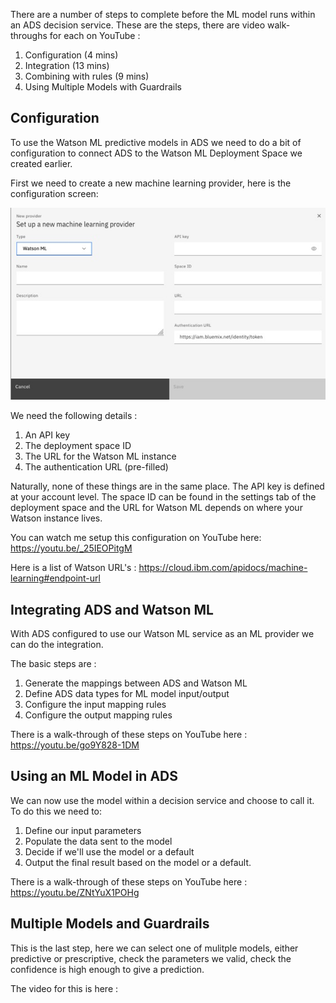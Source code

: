 There are a number of steps to complete before the ML model runs within an ADS
decision service. These are the steps, there are video walk-throughs for each on YouTube :
1. Configuration (4 mins)
2. Integration (13 mins)
3. Combining with rules (9 mins)
4. Using Multiple Models with Guardrails

 
## Configuration
To use the Watson ML predictive models in ADS we need to do a bit of configuration to 
connect ADS to the Watson ML Deployment Space we created earlier.

First we need to create a new machine learning provider, here is the configuration screen:

![](images/ML_config.jpg) 

We need the following details :
1. An API key
2. The deployment space ID
3. The URL for the Watson ML instance
4. The authentication URL (pre-filled)

Naturally, none of these things are in the same place. The API key is defined at your 
account level. The space ID can be found in the settings tab of the deployment space and the 
URL for Watson ML depends on where your Watson instance lives.

You can watch me setup this configuration on YouTube here: https://youtu.be/_25IEOPitgM

Here is a list of Watson URL's : https://cloud.ibm.com/apidocs/machine-learning#endpoint-url 

## Integrating ADS and Watson ML

With ADS configured to use our Watson ML service as an ML provider we can do the integration.

The basic steps are :
1. Generate the mappings between ADS and Watson ML
2. Define ADS data types for ML model input/output
3. Configure the input mapping rules
4. Configure the output mapping rules

There is a walk-through of these steps on YouTube here : https://youtu.be/go9Y828-1DM

## Using an ML Model in ADS 
We can now use the model within a decision service and choose to call it. To do this we need to:

1. Define our input parameters
2. Populate the data sent to the model
3. Decide if we'll use the model or a default
4. Output the final result based on the model or a default.

There is a walk-through of these steps on YouTube here : https://youtu.be/ZNtYuX1POHg

## Multiple Models and Guardrails
This is the last step, here we can select one of mulitple models, either predictive or 
prescriptive, check the parameters we valid, check the confidence is high enough to give
a prediction.

The video for this is here : 
